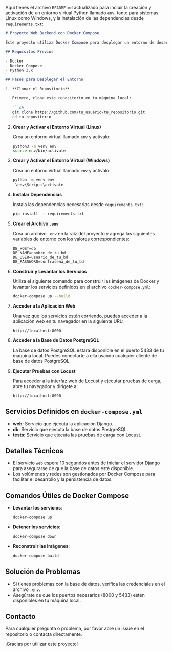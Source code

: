 Aquí tienes el archivo `README.md` actualizado para incluir la creación y activación de un entorno virtual Python llamado `env`, tanto para sistemas Linux como Windows, y la instalación de las dependencias desde `requirements.txt`:

```markdown
# Proyecto Web Backend con Docker Compose

Este proyecto utiliza Docker Compose para desplegar un entorno de desarrollo que incluye una aplicación web basada en Django, una base de datos PostgreSQL y pruebas de carga con Locust.

## Requisitos Previos

- Docker
- Docker Compose
- Python 3.x

## Pasos para Desplegar el Entorno

1. **Clonar el Repositorio**

   Primero, clona este repositorio en tu máquina local:

   ```sh
   git clone https://github.com/tu_usuario/tu_repositorio.git
   cd tu_repositorio
   ```

2. **Crear y Activar el Entorno Virtual (Linux)**

   Crea un entorno virtual llamado `env` y actívalo:

   ```sh
   python3 -m venv env
   source env/bin/activate
   ```

3. **Crear y Activar el Entorno Virtual (Windows)**

   Crea un entorno virtual llamado `env` y actívalo:

   ```cmd
   python -m venv env
   .\env\Scripts\activate
   ```

4. **Instalar Dependencias**

   Instala las dependencias necesarias desde `requirements.txt`:

   ```sh
   pip install -r requirements.txt
   ```

5. **Crear el Archivo `.env`**

   Crea un archivo `.env` en la raíz del proyecto y agrega las siguientes variables de entorno con los valores correspondientes:

   ```env
   DB_HOST=db
   DB_NAME=nombre_de_tu_bd
   DB_USER=usuario_de_tu_bd
   DB_PASSWORD=contraseña_de_tu_bd
   ```

6. **Construir y Levantar los Servicios**

   Utiliza el siguiente comando para construir las imágenes de Docker y levantar los servicios definidos en el archivo `docker-compose.yml`:

   ```sh
   docker-compose up --build
   ```

7. **Acceder a la Aplicación Web**

   Una vez que los servicios estén corriendo, puedes acceder a la aplicación web en tu navegador en la siguiente URL:

   ```
   http://localhost:8000
   ```

8. **Acceder a la Base de Datos PostgreSQL**

   La base de datos PostgreSQL estará disponible en el puerto 5433 de tu máquina local. Puedes conectarte a ella usando cualquier cliente de base de datos PostgreSQL.

9. **Ejecutar Pruebas con Locust**

   Para acceder a la interfaz web de Locust y ejecutar pruebas de carga, abre tu navegador y dirígete a:

   ```
   http://localhost:8090
   ```

## Servicios Definidos en `docker-compose.yml`

- **web**: Servicio que ejecuta la aplicación Django.
- **db**: Servicio que ejecuta la base de datos PostgreSQL.
- **tests**: Servicio que ejecuta las pruebas de carga con Locust.

## Detalles Técnicos

- El servicio `web` espera 10 segundos antes de iniciar el servidor Django para asegurarse de que la base de datos esté disponible.
- Los volúmenes y redes son gestionados por Docker Compose para facilitar el desarrollo y la persistencia de datos.

## Comandos Útiles de Docker Compose

- **Levantar los servicios**:

  ```sh
  docker-compose up
  ```

- **Detener los servicios**:

  ```sh
  docker-compose down
  ```

- **Reconstruir las imágenes**:

  ```sh
  docker-compose build
  ```

## Solución de Problemas

- Si tienes problemas con la base de datos, verifica las credenciales en el archivo `.env`.
- Asegúrate de que los puertos necesarios (8000 y 5433) estén disponibles en tu máquina local.

## Contacto

Para cualquier pregunta o problema, por favor abre un issue en el repositorio o contacta directamente.

¡Gracias por utilizar este proyecto!
```
